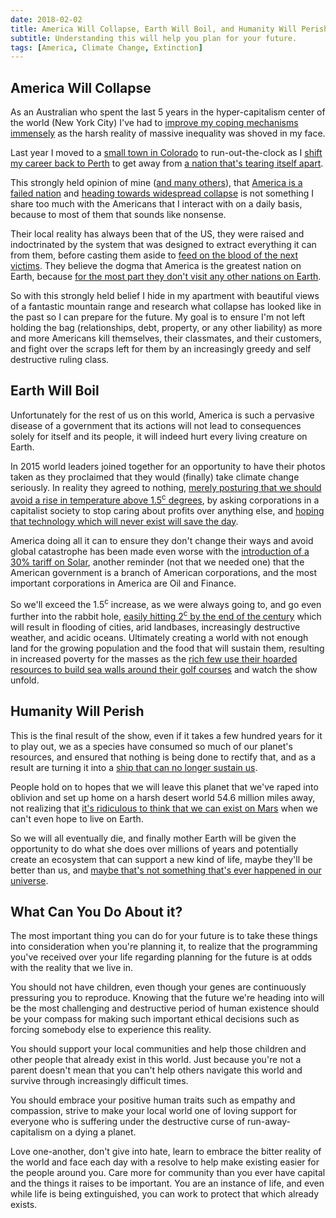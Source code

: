 ```yaml
---
date: 2018-02-02
title: America Will Collapse, Earth Will Boil, and Humanity Will Perish
subtitle: Understanding this will help you plan for your future.
tags: [America, Climate Change, Extinction]
---
```


## America Will Collapse

As an Australian who spent the last 5 years in the hyper-capitalism center of the world (New York City) I've had to [improve my coping mechanisms immensely](/2018/01/02-the-world-doesnt-owe-you-anything/) as the harsh reality of massive inequality was shoved in my face.

Last year I moved to a [small town in Colorado](/about/#fort-collins) to run-out-the-clock as I [shift my career back to Perth](/2017/12/31-next-year-perth-following-year-farm/) to get away from [a nation that's tearing itself apart](https://eand.co/why-were-underestimating-american-collapse-be04d9e55235).

This strongly held opinion of mine ([and many others](https://www.rt.com/op-edge/409089-opioid-crisis-us-korea/)), that [America is a failed nation](http://www.dailyimpact.net/2018/01/28/this-is-the-great-depression/) and [heading towards widespread collapse](https://eand.co/why-were-underestimating-american-collapse-be04d9e55235) is not something I share too much with the Americans that I interact with on a daily basis, because to most of them that sounds like nonsense.

Their local reality has always been that of the US, they were raised and indoctrinated by the system that was designed to extract everything it can from them, before casting them aside to [feed on the blood of the next victims](https://www.technologyreview.com/s/603242/questionable-young-blood-transfusions-offered-in-us-as-anti-aging-remedy/). They believe the dogma that America is the greatest nation on Earth, because [for the most part they don't visit any other nations on Earth](https://www.washingtonpost.com/news/tripping/wp/2017/09/29/u-s-citizens-among-least-likely-to-travel-abroad-british-firm-says/).

So with this strongly held belief I hide in my apartment with beautiful views of a fantastic mountain range and research what collapse has looked like in the past so I can prepare for the future. My goal is to ensure I'm not left holding the bag (relationships, debt, property, or any other liability) as more and more Americans kill themselves, their classmates, and their customers, and fight over the scraps left for them by an increasingly greedy and self destructive ruling class.

## Earth Will Boil

Unfortunately for the rest of us on this world, America is such a pervasive disease of a government that its actions will not lead to consequences solely for itself and its people, it will indeed hurt every living creature on Earth.

In 2015 world leaders joined together for an opportunity to have their photos taken as they proclaimed that they would (finally) take climate change seriously. In reality they agreed to nothing, [merely posturing that we should avoid a rise in temperature above 1.5<sup>c</sup> degrees](https://www.politico.eu/article/paris-climate-deal-is-meaningless-cop21-emissions-china-obama/), by asking corporations in a capitalist society to stop caring about profits over anything else, and [hoping that technology which will never exist will save the day](https://www.theguardian.com/environment/2018/feb/01/silver-bullet-to-suck-co2-from-air-and-halt-climate-change-ruled-out).

America doing all it can to ensure they don't change their ways and avoid global catastrophe has been made even worse with the [introduction of a 30% tariff on Solar](https://www.bloomberg.com/news/articles/2018-01-22/trump-taxes-solar-imports-in-biggest-blow-to-clean-energy-yet), another reminder (not that we needed one) that the American government is a branch of American corporations, and the most important corporations in America are Oil and Finance.

So we'll exceed the 1.5<sup>c</sup> increase, as we were always going to, and go even further into the rabbit hole, [easily hitting 2<sup>c</sup> by the end of the century](http://www.wired.co.uk/article/global-warming-2-degrees-warmer-by-2100) which will result in flooding of cities, arid landbases, increasingly destructive weather, and acidic oceans. Ultimately creating a world with not enough land for the growing population and the food that will sustain them, resulting in increased poverty for the masses as the [rich few use their hoarded resources to build sea walls around their golf courses](https://earther.com/trump-is-getting-a-wall-in-ireland-to-protect-his-golf-1821528910) and watch the show unfold.

## Humanity Will Perish

This is the final result of the show, even if it takes a few hundred years for it to play out, we as a species have consumed so much of our planet's resources, and ensured that nothing is being done to rectify that, and as a result are turning it into a [ship that can no longer sustain us](https://theanarchistlibrary.org/library/ted-kaczynski-ship-of-fools).

People hold on to hopes that we will leave this planet that we've raped into oblivion and set up home on a harsh desert world 54.6 million miles away, not realizing that [it's ridiculous to think that we can exist on Mars](https://qz.com/907211/should-we-live-on-mars-nasa-astronaut-ron-garan-believes-we-should-focus-on-fixing-problems-on-earth-instead-of-martian-colonization/) when we can't even hope to live on Earth.

So we will all eventually die, and finally mother Earth will be given the opportunity to do what she does over millions of years and potentially create an ecosystem that can support a new kind of life, maybe they'll be better than us, and [maybe that's not something that's ever happened in our universe](https://waitbutwhy.com/2014/05/fermi-paradox.html).

## What Can You Do About it?

The most important thing you can do for your future is to take these things into consideration when you're planning it, to realize that the programming you've received over your life regarding planning for the future is at odds with the reality that we live in.

You should not have children, even though your genes are continuously pressuring you to reproduce. Knowing that the future we're heading into will be the most challenging and destructive period of human existence should be your compass for making such important ethical decisions such as forcing somebody else to experience this reality.

You should support your local communities and help those children and other people that already exist in this world. Just because you're not a parent doesn't mean that you can't help others navigate this world and survive through increasingly difficult times.

You should embrace your positive human traits such as empathy and compassion, strive to make your local world one of loving support for everyone who is suffering under the destructive curse of run-away-capitalism on a dying a planet.

Love one-another, don't give into hate, learn to embrace the bitter reality of the world and face each day with a resolve to help make existing easier for the people around you. Care more for community than you ever have capital and the things it raises to be important. You are an instance of life, and even while life is being extinguished, you can work to protect that which already exists.
